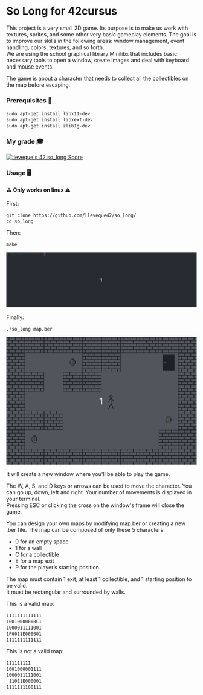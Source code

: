 # So Long for 42cursus

This project is a very small 2D game. Its purpose is to make us work with textures, sprites, and some other very basic gameplay elements. 
The goal is to improve our skills in the following areas: window management, event handling, colors, textures, and so forth.  
We are using the school graphical library Minilibx that includes basic necessary tools to open a window, create images and deal with
keyboard and mouse events.

The game is about a character that needs to collect all the collectibles on the map before escaping.

### Prerequisites :wrench:

    sudo apt-get install libx11-dev
    sudo apt-get install libxext-dev
    sudo apt-get install zlib1g-dev

### My grade :mortar_board:
[![lleveque's 42 so_long Score](https://badge42.vercel.app/api/v2/clc6bxaur00060fmon220zhly/project/2451984)](https://github.com/JaeSeoKim/badge42)

### Usage :desktop_computer:

#### :warning: Only works on linux :warning:

First:
  
    git clone https://github.com/lleveque42/so_long/
    cd so_long
  
Then:

    make
    
<p align="center">
    <img src="https://github.com/lleveque42/so_long/blob/master/readme/so_long_make.gif">
</p>

Finally:

    ./so_long map.ber
    
<p align="center">
    <img src="https://github.com/lleveque42/so_long/blob/master/readme/run-so_long.gif">
</p>

It will create a new window where you'll be able to play the game.

The W, A, S, and D keys or arrows can be used to move the character. You can go up, down, left and right. Your number of movements is displayed in your terminal.  
Pressing ESC or clicking the cross on the window's frame will close the game.

You can design your own maps by modifying map.ber or creating a new .ber file. The map can be composed of only these 5 characters:   
- 0 for an empty space  
- 1 for a wall  
- C for a collectible  
- E for a map exit  
- P for the player’s starting position.  

The map must contain 1 exit, at least 1 collectible, and 1 starting position to be valid.  
It must be rectangular and surrounded by walls.

This is a valid map:

    1111111111111  
    10010000000C1  
    1000011111001  
    1P0011E000001  
    1111111111111  

This is not a valid map:

    111111111  
    1001000001111  
    1000011111001  
     11011E000001  
    1111111100111  
